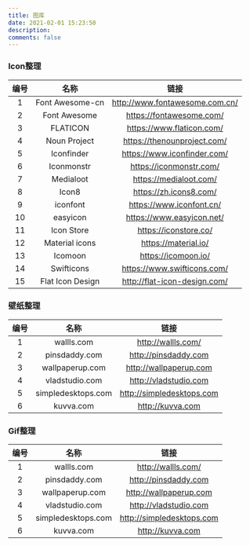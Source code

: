 ```yaml
---
title: 图库
date: 2021-02-01 15:23:50
description: 
comments: false
---
```


### Icon整理

| 编号 |       名称       |              链接              |
| :--: | :--------------: | :----------------------------: |
|  1   | Font Awesome-cn  | http://www.fontawesome.com.cn/ |
|  2   |   Font Awesome   |    https://fontawesome.com/    |
|  3   |     FLATICON     |   https://www.flaticon.com/    |
|  4   |   Noun Project   |  https://thenounproject.com/   |
|  5   |    Iconfinder    |  https://www.iconfinder.com/   |
|  6   |    Iconmonstr    |    https://iconmonstr.com/     |
|  7   |    Medialoot     |     https://medialoot.com/     |
|  8   |      Icon8       |     https://zh.icons8.com/     |
|  9   |     iconfont     |    https://www.iconfont.cn/    |
|  10  |     easyicon     |   https://www.easyicon.net/    |
|  11  |    Icon Store    |     https://iconstore.co/      |
|  12  |  Material icons  |      https://material.io/      |
|  13  |     Icomoon      |      https://icomoon.io/       |
|  14  |    Swifticons    |  https://www.swifticons.com/   |
|  15  | Flat Icon Design |  http://flat-icon-design.com/  |

### 壁纸整理

| 编号 |        名称        |           链接            |
| :--: | :----------------: | :-----------------------: |
|  1   |     wallls.com     |    http://wallls.com/     |
|  2   |   pinsdaddy.com    |   http://pinsdaddy.com    |
|  3   |  wallpaperup.com   |  http://wallpaperup.com   |
|  4   |   vladstudio.com   |   http://vladstudio.com   |
|  5   | simpledesktops.com | http://simpledesktops.com |
|  6   |     kuvva.com      |     http://kuvva.com      |

### Gif整理

| 编号 |        名称        |           链接            |
| :--: | :----------------: | :-----------------------: |
|  1   |     wallls.com     |    http://wallls.com/     |
|  2   |   pinsdaddy.com    |   http://pinsdaddy.com    |
|  3   |  wallpaperup.com   |  http://wallpaperup.com   |
|  4   |   vladstudio.com   |   http://vladstudio.com   |
|  5   | simpledesktops.com | http://simpledesktops.com |
|  6   |     kuvva.com      |     http://kuvva.com      |